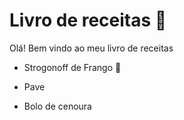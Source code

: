 # Livro de receitas :book:



Olá!  Bem vindo ao meu livro de receitas 

- Strogonoff de Frango :baby_chick:

- Pave

- Bolo de cenoura

  

